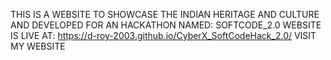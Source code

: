 THIS IS A WEBSITE TO SHOWCASE THE INDIAN HERITAGE AND CULTURE AND DEVELOPED FOR AN HACKATHON NAMED: SOFTCODE_2.0
WEBSITE IS LIVE AT: 
https://d-roy-2003.github.io/CyberX_SoftCodeHack_2.0/
VISIT MY WEBSITE


